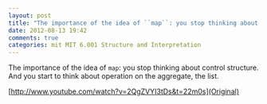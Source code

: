```yaml
---
layout: post
title: "The importance of the idea of ``map``: you stop thinking about control structure. And you start to think about operation on the aggregate, the list."
date: 2012-08-13 19:42
comments: true
categories: mit MIT 6.001 Structure and Interpretation
---
```


The importance of the idea of ``map``: you stop thinking about control structure. And you start to think about operation on the aggregate, the list.

[http://www.youtube.com/watch?v=2QgZVYI3tDs&t=22m0s](Original)

